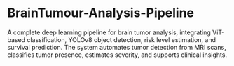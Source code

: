 # BrainTumour-Analysis-Pipeline
A complete deep learning pipeline for brain tumor analysis, integrating ViT-based classification, YOLOv8 object detection, risk level estimation, and survival prediction. The system automates tumor detection from MRI scans, classifies tumor presence, estimates severity, and supports clinical insights.
